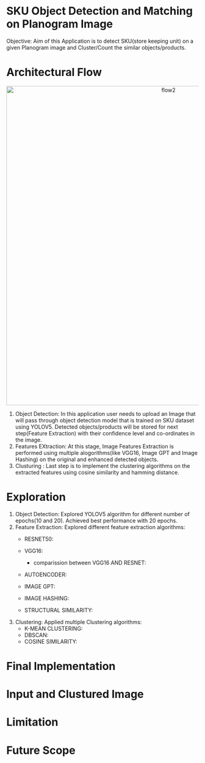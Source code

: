 <br/>

# SKU Object Detection and Matching on Planogram Image 

Objective: Aim of this Application is to detect SKU(store keeping unit) on a given Planogram image and Cluster/Count the similar objects/products. 

# Architectural Flow
<p align="center">
<img width="834" alt="flow2" src="https://user-images.githubusercontent.com/74641501/215983049-39fbdb35-5c5e-4796-b713-f779570860bf.PNG">
</p>

1. Object Detection: In this application user needs to upload an Image that will pass through object detection model that is trained on SKU dataset using YOLOV5. Detected objects/products will be stored for next step(Feature Extraction) with their confidence level and co-ordinates in the image.
2. Features EXtraction: At this stage, Image Features Extraction is performed using multiple alogorithms(like VGG16, Image GPT and Image Hashing) on the original and enhanced detected objects. 
3. Clusturing : Last step is to implement the clustering algorithms on the extracted features using cosine similarity and hamming distance.

# Exploration
1. Object Detection: Explored YOLOV5 algorithm for different number of epochs(10 and 20). Achieved best performance with 20 epochs.
2. Feature Extraction: Explored different feature extraction algorithms:
    * RESNET50: 
    * VGG16:
      * comparission between VGG16 AND RESNET:
    * AUTOENCODER:
    
    * IMAGE GPT:
    * IMAGE HASHING:
    * STRUCTURAL SIMILARITY:
3. Clustering: Applied multiple Clustering algorithms:
    * K-MEAN CLUSTERING:
    * DBSCAN:
    * COSINE SIMILARITY:

# Final Implementation

# Input and Clustured Image

# Limitation

# Future Scope


#
